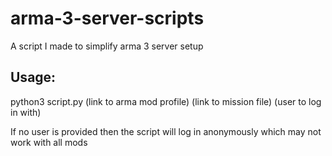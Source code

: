 # arma-3-server-scripts
A script I made to simplify arma 3 server setup

## Usage:
python3 script.py (link to arma mod profile) (link to mission file) (user to log in with)

If no user is provided then the script will log in anonymously which may not work with all mods